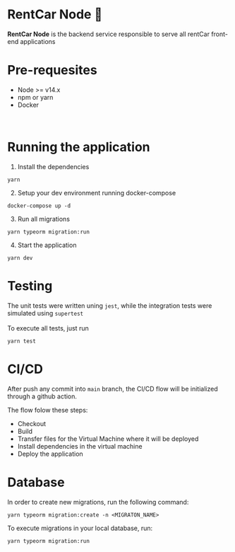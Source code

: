 # RentCar Node 🚗

__RentCar Node__ is the backend service responsible to serve all rentCar front-end applications

# Pre-requesites

- Node >= v14.x
- npm or yarn
- Docker

<br>

# Running the application

1. Install the dependencies

```
yarn
```


2. Setup your dev environment running docker-compose

```
docker-compose up -d
```


3. Run all migrations

```
yarn typeorm migration:run
```

4. Start the application

```
yarn dev
```


# Testing

The unit tests were written uning `jest`, while the integration tests were simulated using `supertest`
<br> <br>
To execute all tests, just run

```
yarn test
```

# CI/CD

After push any commit into `main` branch, the CI/CD flow will be initialized through a github action.

The flow folow these steps:

- Checkout
- Build
- Transfer files for the Virtual Machine where it will be deployed
- Install dependencies in the virtual machine
- Deploy the application


# Database

In order to create new migrations, run the following command:
```
yarn typeorm migration:create -n <MIGRATON_NAME>
```

To execute migrations in your local database, run:
```
yarn typeorm migration:run
```

